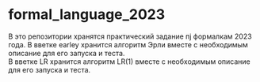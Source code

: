 # formal_language_2023
В это репозитории хранятся практический задание пj формалкам 2023 года.
В вветке earley хранится алгоритм Эрли вместе с необходимым описание для его запуска и теста. <br />
В вветке LR хранится алгоритм LR(1) вместе с необходимым описание для его запуска и теста.
